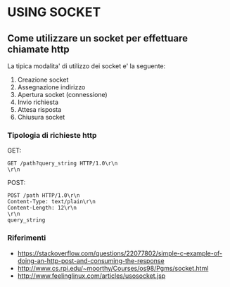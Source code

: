 # USING SOCKET

## Come utilizzare un socket per effettuare chiamate http

La tipica modalita' di utilizzo dei socket e' la seguente:

1. Creazione socket
1. Assegnazione indirizzo
1. Apertura socket (connessione)
1. Invio richiesta
1. Attesa risposta
1. Chiusura socket

### Tipologia di richieste http

GET:

    GET /path?query_string HTTP/1.0\r\n
    \r\n

POST:

    POST /path HTTP/1.0\r\n
    Content-Type: text/plain\r\n
    Content-Length: 12\r\n
    \r\n
    query_string

### Riferimenti

* <https://stackoverflow.com/questions/22077802/simple-c-example-of-doing-an-http-post-and-consuming-the-response>
* <http://www.cs.rpi.edu/~moorthy/Courses/os98/Pgms/socket.html>
* <http://www.feelinglinux.com/articles/usosocket.jsp>

